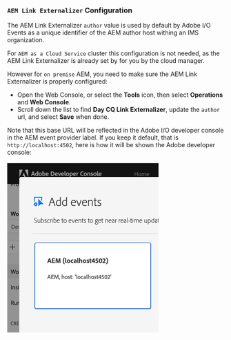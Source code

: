 
### `AEM Link Externalizer` Configuration

The AEM Link Externalizer `author` value is used by default by Adobe I/O Events 
as a unique identifier of the AEM author host withing an IMS organization.

For `AEM as a Cloud Service` cluster this configuration is not needed, 
as the AEM Link Externalizer is already set by for you by the cloud manager.

However for `on premise` AEM, you need to make sure the AEM Link Externalizer is properly configured:

* Open the Web Console, or select the **Tools** icon, then select **Operations** and **Web Console**.
* Scroll down the list to find **Day CQ Link Externalizer**, update the `author` url, and select **Save** when done.

Note that this base URL will be reflected in the Adobe I/O developer console in the AEM event provider label. 
If you keep it default, that is `http://localhost:4502`, here is how it will be shown the Adobe developer console:

![AEM Web Console](../img/console_aem_locahost_event_provider.png "AEM Web Console")



    

